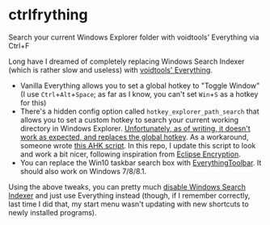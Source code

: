 # ctrlfrything
Search your current Windows Explorer folder with voidtools' Everything via Ctrl+F

Long have I dreamed of completely replacing Windows Search Indexer (which is rather slow and useless) with [voidtools' Everything](https://voidtools.com/downloads/).

- Vanilla Everything allows you to set a global hotkey to "Toggle Window" (I use ```Ctrl```+```Alt```+```Space```; as far as I know, you can't set ```Win```+```S``` as a hotkey for this)
- There's a hidden config option called ```hotkey_explorer_path_search``` that allows you to set a custom hotkey to search your current working directory in Windows Explorer. [Unfortunately, as of writing, it doesn't work as expected, and replaces the global hotkey](https://www.voidtools.com/forum/viewtopic.php?f=5&t=9055&p=33607#p33607). As a workaround, someone wrote [this AHK script](https://www.voidtools.com/forum/viewtopic.php?t=5928#p17399). In this repo, I update this script to look and work a bit nicer, following inspiration from [Eclipse Encryption](https://github.com/DannyBen/eclipse).
- You can replace the Win10 taskbar search box with [EverythingToolbar](https://github.com/stnkl/EverythingToolbar/releases). It should also work on Windows 7/8/8.1.

Using the above tweaks, you can pretty much [disable Windows Search Indexer](https://www.online-tech-tips.com/computer-tips/simple-ways-to-increase-your-computers-performace-turn-off-indexing-on-your-local-drives/) and just use Everything instead (though, if I remember correctly, last time I did that, my start menu wasn't updating with new shortcuts to newly installed programs).

